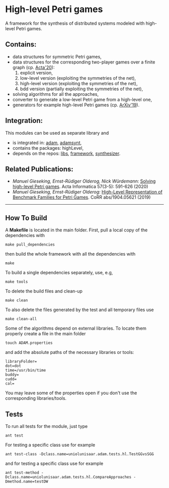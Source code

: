 High-level Petri games
======================
A framework for the synthesis of distributed systems modeled with high-level Petri games. 

Contains:
---------
- data structures for symmetric Petri games,
- data structures for the corresponding two-player games over a finite graph (cp. [Acta'20](https://doi.org/10.1007/s00236-020-00368-5)):
  1) explicit version, 
  2) low-level version (exploiting the symmetries of the net),
  3) high-level version (exploiting the symmetries of the net),
  4) bdd version (partially exploiting the symmetries of the net),
- solving algorithms for all the approaches,
- converter to generate a low-level Petri game from a high-level one,
- generators for example high-level Petri games (cp. [ArXiv'19](http://arxiv.org/abs/1904.05621)).

Integration:
------------
This modules can be used as separate library and
- is integrated in: [adam](https://github.com/adamtool/adam), [adamsynt](https://github.com/adamtool/adamsynt),
- contains the packages: highLevel,
- depends on the repos: [libs](https://github.com/adamtool/libs), [framework](https://github.com/adamtool/framework), [synthesizer](https://github.com/adamtool/synthesizer).

Related Publications:
---------------------
- _Manuel Gieseking, Ernst-Rüdiger Olderog, Nick Würdemann:_
  [Solving high-level Petri games](https://doi.org/10.1007/s00236-020-00368-5). Acta Informatica 57(3-5): 591-626 (2020)
- _Manuel Gieseking, Ernst-Rüdiger Olderog:_
  [High-Level Representation of Benchmark Families for Petri Games](http://arxiv.org/abs/1904.05621). CoRR abs/1904.05621 (2019)

------------------------------------

How To Build
------------
A __Makefile__ is located in the main folder.
First, pull a local copy of the dependencies with
```
make pull_dependencies
```
then build the whole framework with all the dependencies with
```
make
```
To build a single dependencies separately, use, e.g,
```
make tools
```
To delete the build files and clean-up
```
make clean
```
To also delete the files generated by the test and all temporary files use
```
make clean-all
```
Some of the algorithms depend on external libraries. To locate them properly create a file in the main folder
```
touch ADAM.properties
```
and add the absolute paths of the necessary libraries or tools:
```
libraryFolder=
dot=dot
time=/usr/bin/time
buddy=
cudd=
cal=
```
You may leave some of the properties open if you don't use the corresponding libraries/tools.

Tests
-----
To run all tests for the module, just type
```
ant test
```
For testing a specific class use for example
```
ant test-class -Dclass.name=uniolunisaar.adam.tests.hl.TestGGvsSGG
```
and for testing a specific class use for example
```
ant test-method -Dclass.name=uniolunisaar.adam.tests.hl.CompareApproaches -Dmethod.name=testDW
```
